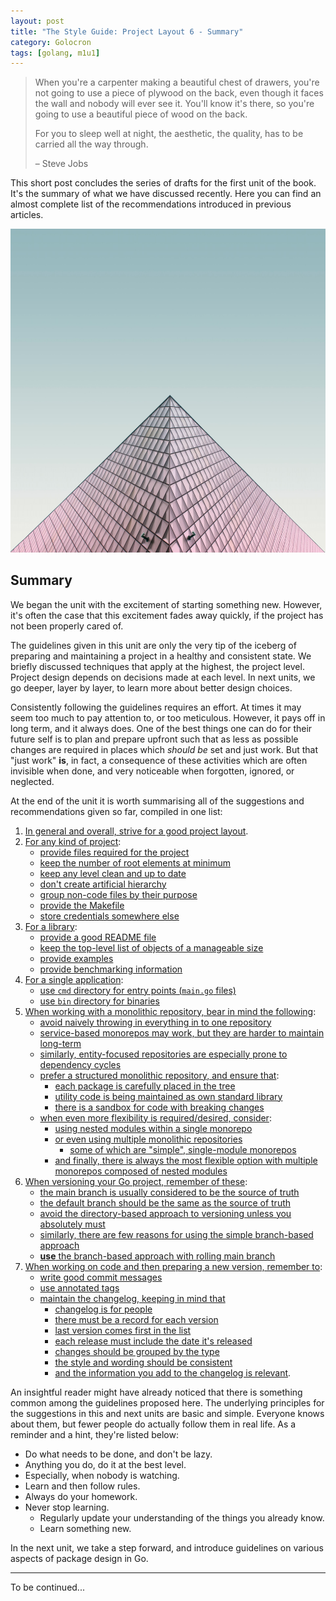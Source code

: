 ```yaml
---
layout: post
title: "The Style Guide: Project Layout 6 - Summary"
category: Golocron
tags: [golang, m1u1]
---
```


> When you're a carpenter making a beautiful chest of drawers, you're not going to use a piece of plywood on the back, even though it faces the wall and nobody will ever see it. You'll know it's there, so you're going to use a beautiful piece of wood on the back.
>
> For you to sleep well at night, the aesthetic, the quality, has to be carried all the way through.
>
> – Steve Jobs

This short post concludes the series of drafts for the first unit of the book. It's the summary of what we have discussed recently. Here you can find an almost complete list of the recommendations introduced in previous articles.

<!--more-->

![](/assets/m1u1_6_3.jpg)

## Summary

We began the unit with the excitement of starting something new. However, it's often the case that this excitement fades away quickly, if the project has not been properly cared of.

The guidelines given in this unit are only the very tip of the iceberg of preparing and maintaining a project in a healthy and consistent state. We briefly discussed techniques that apply at the highest, the project level. Project design depends on decisions made at each level. In next units, we go deeper, layer by layer, to learn more about better design choices.

Consistently following the guidelines requires an effort. At times it may seem too much to pay attention to, or too meticulous. However, it pays off in long term, and it always does. One of the best things one can do for their future self is to plan and prepare upfront such that as less as possible changes are required in places which _should be_ set and just work. But that "just work" **is**, in fact, a consequence of these activities which are often invisible when done, and very noticeable when forgotten, ignored, or neglected.

At the end of the unit it is worth summarising all of the suggestions and recommendations given so far, compiled in one list:

1. [In general and overall, strive for a good project layout](https://blog.pavelbrm.com/golocron/2020/08/08/project-layout-intro/#introduction).
2. [For any kind of project](https://blog.pavelbrm.com/golocron/2020/08/22/project-layout-2/#common):
   - [provide files required for the project](https://blog.pavelbrm.com/golocron/2020/08/22/project-layout-2/#provide-files-required-for-a-project)
   - [keep the number of root elements at minimum](https://blog.pavelbrm.com/golocron/2020/08/22/project-layout-2/#keep-the-number-of-root-elements-at-minimum)
   - [keep any level clean and up to date](https://blog.pavelbrm.com/golocron/2020/08/22/project-layout-2/#keep-any-level-clean-and-up-to-date)
   - [don't create artificial hierarchy](https://blog.pavelbrm.com/golocron/2020/08/22/project-layout-2/#dont-create-artificial-hierarchy)
   - [group non-code files by their purpose](https://blog.pavelbrm.com/golocron/2020/08/22/project-layout-2/#group-non-code-files-by-their-purpose)
   - [provide the Makefile](https://blog.pavelbrm.com/golocron/2020/08/22/project-layout-2/#provide-the-makefile)
   - [store credentials somewhere else](https://blog.pavelbrm.com/golocron/2020/08/22/project-layout-2/#store-credentials-somewhere-else)
3. [For a library](https://blog.pavelbrm.com/golocron/2020/08/22/project-layout-2/#library):
   - [provide a good README file](https://blog.pavelbrm.com/golocron/2020/08/22/project-layout-2/#provide-a-good-readme-file)
   - [keep the top-level list of objects of a manageable size](https://blog.pavelbrm.com/golocron/2020/08/22/project-layout-2/#keep-the-top-level-list-of-a-manageable-size)
   - [provide examples](https://blog.pavelbrm.com/golocron/2020/08/22/project-layout-2/#provide-examples)
   - [provide benchmarking information](https://blog.pavelbrm.com/golocron/2020/08/22/project-layout-2/#provide-benchmarking-results)
4. [For a single application](https://blog.pavelbrm.com/golocron/2020/08/22/project-layout-2/#single-application):
   - [use `cmd` directory for entry points (`main.go` files)](https://blog.pavelbrm.com/golocron/2020/08/22/project-layout-2/#use-cmd-directory-for-entry-points)
   - [use `bin` directory for binaries](https://blog.pavelbrm.com/golocron/2020/08/22/project-layout-2/#use-bin-directory-for-binaries)
5. [When working with a monolithic repository, bear in mind the following](https://blog.pavelbrm.com/golocron/2020/09/21/project-layout-3/#monolithic-repository):
   - [avoid naively throwing in everything in to one repository](https://blog.pavelbrm.com/golocron/2020/09/21/project-layout-3/#naive-monorepo)
   - [service-based monorepos may work, but they are harder to maintain long-term](https://blog.pavelbrm.com/golocron/2020/09/21/project-layout-3/#service-based-monorepo)
   - [similarly, entity-focused repositories are especially prone to dependency cycles](https://blog.pavelbrm.com/golocron/2020/09/21/project-layout-3/#entity-focused-monorepo)
   - [prefer a structured monolithic repository, and ensure that](https://blog.pavelbrm.com/golocron/2020/09/21/project-layout-3/#the-structured-monorepo):
     - [each package is carefully placed in the tree](https://blog.pavelbrm.com/golocron/2020/09/21/project-layout-3/#the-layout-of-a-structured-monorepo)
     - [utility code is being maintained as own standard library](https://blog.pavelbrm.com/golocron/2020/09/21/project-layout-3/#organise-utility-code-as-own-standard-library)
     - [there is a sandbox for code with breaking changes](https://blog.pavelbrm.com/golocron/2020/09/21/project-layout-3/#have-sandbox-for-breaking-changes)
   - [when even more flexibility is required/desired, consider](https://blog.pavelbrm.com/golocron/2020/09/21/project-layout-3/#monorepo-additional-chapters):
     - [using nested modules within a single monorepo](https://blog.pavelbrm.com/golocron/2020/09/21/project-layout-3/#more-structure-with-nested-modules)
     - [or even using multiple monolithic repositories](https://blog.pavelbrm.com/golocron/2020/09/21/project-layout-3/#multiple-monorepos)
       - [some of which are "simple", single-module monorepos](https://blog.pavelbrm.com/golocron/2020/09/21/project-layout-3/#multiple-single-module-monorepos)
     - [and finally, there is always the most flexible option with multiple monorepos composed of nested modules](https://blog.pavelbrm.com/golocron/2020/09/21/project-layout-3/#multiple-monorepos-with-nested-modules)
6. [When versioning your Go project, remember of these](https://blog.pavelbrm.com/golocron/2020/10/13/project-layout-4/#versioning-and-go):
   - [the main branch is usually considered to be the source of truth](https://blog.pavelbrm.com/golocron/2020/10/13/project-layout-4/#the-main-branch)
   - [the default branch should be the same as the source of truth](https://blog.pavelbrm.com/golocron/2020/10/13/project-layout-4/#the-default-branch)
   - [avoid the directory-based approach to versioning unless you absolutely must](https://blog.pavelbrm.com/golocron/2020/10/13/project-layout-4/#directory-based-versioning)
   - [similarly, there are few reasons for using the simple branch-based approach](https://blog.pavelbrm.com/golocron/2020/10/13/project-layout-4/#branch-based-versioning)
   - [**use** the branch-based approach with rolling main branch](https://blog.pavelbrm.com/golocron/2020/10/13/project-layout-4/#branch-based-with-rolling-main-branch)
7. [When working on code and then preparing a new version, remember to](https://blog.pavelbrm.com/golocron/2020/10/31/project-layout-5/#notes-on-release-notes):
   - [write good commit messages](https://blog.pavelbrm.com/golocron/2020/10/31/project-layout-5/#write-good-commit-messages)
   - [use annotated tags](https://blog.pavelbrm.com/golocron/2020/10/31/project-layout-5/#use-annotated-tags)
   - [maintain the changelog, keeping in mind that](https://blog.pavelbrm.com/golocron/2020/10/31/project-layout-5/#maintain-the-changelog)
     - [changelog is for people](https://blog.pavelbrm.com/golocron/2020/10/31/project-layout-5/#changelog-is-for-people)
     - [there must be a record for each version](https://blog.pavelbrm.com/golocron/2020/10/31/project-layout-5/#log-each-version)
     - [last version comes first in the list](https://blog.pavelbrm.com/golocron/2020/10/31/project-layout-5/#last-version-comes-first)
     - [each release must include the date it's released](https://blog.pavelbrm.com/golocron/2020/10/31/project-layout-5/#show-the-date-of-release)
     - [changes should be grouped by the type](https://blog.pavelbrm.com/golocron/2020/10/31/project-layout-5/#group-changes-by-type)
     - [the style and wording should be consistent](https://blog.pavelbrm.com/golocron/2020/10/31/project-layout-5/#be-consistent)
     - [and the information you add to the changelog is relevant](https://blog.pavelbrm.com/golocron/2020/10/31/project-layout-5/#provide-relevant-information).

An insightful reader might have already noticed that there is something common among the guidelines proposed here. The underlying principles for the suggestions in this and next units are basic and simple. Everyone knows about them, but fewer people do actually follow them in real life. As a reminder and a hint, they're listed below:

- Do what needs to be done, and don't be lazy.
- Anything you do, do it at the best level.
- Especially, when nobody is watching.
- Learn and then follow rules.
- Always do your homework.
- Never stop learning.
  - Regularly update your understanding of the things you already know.
  - Learn something new.

In the next unit, we take a step forward, and introduce guidelines on various aspects of package design in Go.


---

To be continued...
